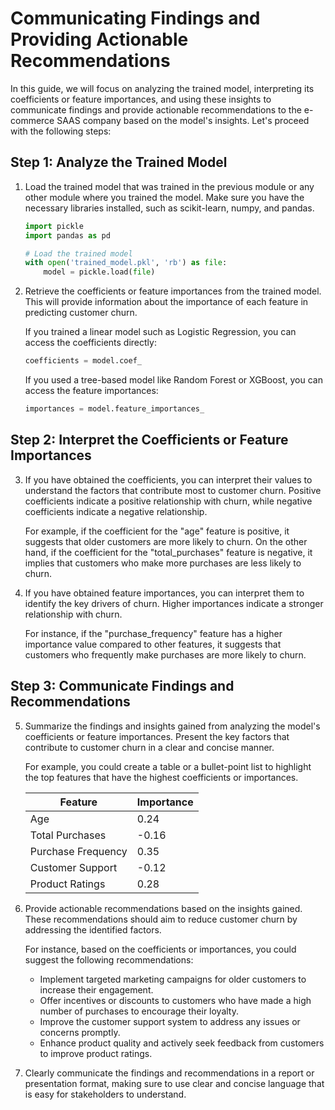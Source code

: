 # Communicating Findings and Providing Actionable Recommendations

In this guide, we will focus on analyzing the trained model, interpreting its coefficients or feature importances, and using these insights to communicate findings and provide actionable recommendations to the e-commerce SAAS company based on the model's insights. Let's proceed with the following steps:

## Step 1: Analyze the Trained Model

1. Load the trained model that was trained in the previous module or any other module where you trained the model. Make sure you have the necessary libraries installed, such as scikit-learn, numpy, and pandas.

   ```python
   import pickle
   import pandas as pd

   # Load the trained model
   with open('trained_model.pkl', 'rb') as file:
       model = pickle.load(file)
   ```

2. Retrieve the coefficients or feature importances from the trained model. This will provide information about the importance of each feature in predicting customer churn.

   If you trained a linear model such as Logistic Regression, you can access the coefficients directly:

   ```python
   coefficients = model.coef_
   ```

   If you used a tree-based model like Random Forest or XGBoost, you can access the feature importances:

   ```python
   importances = model.feature_importances_
   ```

## Step 2: Interpret the Coefficients or Feature Importances

3. If you have obtained the coefficients, you can interpret their values to understand the factors that contribute most to customer churn. Positive coefficients indicate a positive relationship with churn, while negative coefficients indicate a negative relationship.

   For example, if the coefficient for the "age" feature is positive, it suggests that older customers are more likely to churn. On the other hand, if the coefficient for the "total_purchases" feature is negative, it implies that customers who make more purchases are less likely to churn.

4. If you have obtained feature importances, you can interpret them to identify the key drivers of churn. Higher importances indicate a stronger relationship with churn.

   For instance, if the "purchase_frequency" feature has a higher importance value compared to other features, it suggests that customers who frequently make purchases are more likely to churn.

## Step 3: Communicate Findings and Recommendations

5. Summarize the findings and insights gained from analyzing the model's coefficients or feature importances. Present the key factors that contribute to customer churn in a clear and concise manner.

   For example, you could create a table or a bullet-point list to highlight the top features that have the highest coefficients or importances.

   | Feature             | Importance    |
   |---------------------|---------------|
   | Age                 | 0.24          |
   | Total Purchases     | -0.16         |
   | Purchase Frequency  | 0.35          |
   | Customer Support    | -0.12         |
   | Product Ratings     | 0.28          |

6. Provide actionable recommendations based on the insights gained. These recommendations should aim to reduce customer churn by addressing the identified factors.

   For instance, based on the coefficients or importances, you could suggest the following recommendations:
   - Implement targeted marketing campaigns for older customers to increase their engagement.
   - Offer incentives or discounts to customers who have made a high number of purchases to encourage their loyalty.
   - Improve the customer support system to address any issues or concerns promptly.
   - Enhance product quality and actively seek feedback from customers to improve product ratings.

7. Clearly communicate the findings and recommendations in a report or presentation format, making sure to use clear and concise language that is easy for stakeholders to understand.

